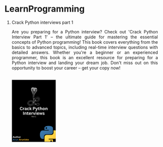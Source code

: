 # LearnProgramming

<div class="container">
  <ol>
    <li>Crack Python interviews part 1<p align="justify">Are you preparing for a Python interview? Check out 'Crack Python Interview Part 1' – the ultimate guide for mastering the essential concepts of Python programming! This book covers everything from the basics to advanced topics, including real-time interview questions with detailed answers. Whether you're a beginner or an experienced programmer, this book is an excellent resource for preparing for a Python interview and landing your dream job. Don't miss out on this opportunity to boost your career – get your copy now!
</p><br><img style="width: 30%; height: auto;" src="https://github.com/arun-arunisto/LearnProgramming/blob/todo/chrome_l1tQI99n4g.png" alt="crackpythoninterviewspart1" /></li>
  </ol>
</div>

